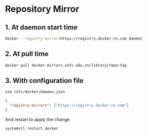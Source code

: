 # Repository Mirror

## 1. At daemon start time

```bash
docker --registry-mirror=https://registry.docker-cn.com daemon
```

## 2. At pull time

```bash
docker pull docker.mirrors.ustc.edu.cn/library/repo:tag
```

## 3. With configuration file

```bash
vim /etc/docker/daemon.json
```

```json
{
  "registry-mirrors": ["https://registry.docker-cn.com"]
}
```

And restart to apply the change

```bash
systemctl restart docker
```
